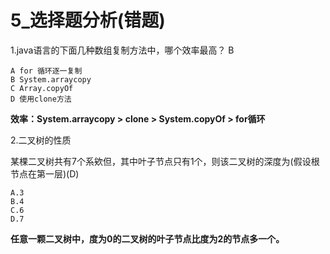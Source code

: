 # 5_选择题分析(错题)

1.java语言的下面几种数组复制方法中，哪个效率最高？ B

```
A for 循环逐一复制 
B System.arraycopy 
C Array.copyOf 
D 使用clone方法
```

**效率：System.arraycopy > clone > System.copyOf > for循环**

2.二叉树的性质

某棵二叉树共有7个系欸但，其中叶子节点只有1个，则该二叉树的深度为(假设根节点在第一层)(D)

```
A.3
B.4
C.6
D.7
```

**任意一颗二叉树中，度为0的二叉树的叶子节点比度为2的节点多一个。**

